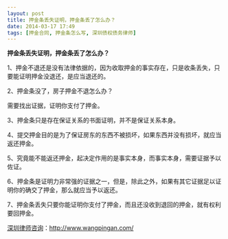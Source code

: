 ```yaml
---
layout: post
title: 押金条丢失证明，押金条丢了怎么办？
date: 2014-03-17 17:49
tags: [押金合同, 押金条怎么写, 深圳债权债务律师]
---
```

<strong>押金条丢失证明，押金条丢了怎么办？</strong>

1、押金不退还是没有法律依据的，因为收取押金的事实存在，只是收条丢失，只要能证明押金没退还，是应当退还的。

2、押金条没了，房子押金不退怎么办？

需要找出证据，证明你支付了押金。

3、押金条只是存在保证关系的书面证明，并不是保证关系本身。

4、提交押金目的是为了保证房东的东西不被损坏，如果东西并没有损坏，就应当返还押金。

5、究竟能不能返还押金，起决定作用的是事实本身，而事实本身，需要证据予以佐证。

6、押金条是证明力非常强的证据之一，但是，除此之外，如果有其它证据足以证明你的确交了押金，那么就应当予以返还。

7、押金条丢失只要你能证明你支付了押金，而且还没收到退回的押金，就有权利要回押金。

<a href="http://www.wangpingan.com/">深圳律师咨询</a>：<a href="http://www.wangpingan.com/">http://www.wangpingan.com/</a>

